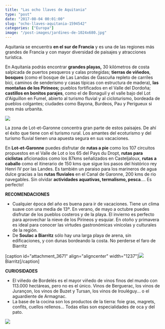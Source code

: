 ```yaml
---
title: "Las ocho llaves de Aquitania"
type: "post"
date: "2017-08-04 00:01:00"
slug: "ocho-llaves-aquitania-1594542"
categories: ["Europa"]
image: "/post-images/jardines-de-1024x680.jpg"
---
```


Aquitania se encuentra **en el sur de Francia** y es una de las regiones más grandes de Francia y con mayor diversidad de paisajes y atracciones turística.  
  
En Aquitania podrás encontrar **grandes playas,** 30 kilómetros de costa salpicada de puertos pesqueros y calas protegidas; **tierras de viñedos**, **bosques** (como el bosque de Las Landas de Gascuña repleto de carriles bici, caminos de senderismo y casas típicas con estructura de madera), **las montañas de los Pirineos;**  pueblos fortificados en el Valle del Dordoña; **castillos en bonitos parajes**, como el de Bonaguil y el valle bajo del Lot d'Aiguillon en Fumel, abierto al turismo fluvial y al cicloturismo, bordeada de pueblos colgantes; ciudades como Bayona, Burdeos, Pau y Perigueux si eres más urbanita.  
  
![](/post-images/jardines-de-1024x680.jpg)  
  
La zona de Lot-et-Garonne concentra gran parte de estos paisajes. De ahí el éxito que tiene con el turismo rural. Los amantes del ecoturismo y del turismo fluvial tienen una apuesta segura en sus vacaciones.  
  
En **Lot-et-Garonne** puedes disfrutar de **rutas a pie** como los 107 circuitos propuestos en el Valle de Lot o los 65 del Pays du Dropt, **rutas para ciclistas** aficionados como los 87kms señalizados en Casteljaloux, **rutas a caballo** como el itinerario de 150 kms que sigue los pasos del histórico rey Henri IV por las Landes. Es también un paraiso para los marineros de agua dulce gracias a las **rutas fluviales** en el Canal de Garonne, 200 kms de rio navegables. Sin olvidar **actividades aquativas, termalismo, pesca**.... Es perfecto!  
  
**RECOMENDACIONES**

- Cualquier época del año es buena para ir de vacaciones. Tiene un clima suave con una media de 13º. En verano, de mayo a octubre puedes disfrutar de los pueblos costeros y de la playa. El invierno es perfecto para aprovechar la nieve de los Pirineos y esquiar. En otoño y primavera es ideal para conocer las virtudes gastronómicas vinícolas y culturales de la región.
- De **Soulac a Biarritz** sólo hay una larga playa de arena, sin edificaciones, y con dunas bordeando la costa. No perderse el faro de Biarritz

  
  
[caption id="attachment_3671" align="aligncenter" width="1237"]![](/post-images/biarritz-surf-4.jpg) Biarritz[/caption]  
  
**CURIOSIDADES**

- El viñedo de Bordelés es el mayor viñedo de vinos finos del mundo con 113.000 hectáreas, pero no es el único. Vinos de Berguerac, los vinos de Jurançon, los vinos de Buzet y Tursan, los vinos de Irouléguy... o el aguardiente de Armagnac.
- La base de la cocina son los productos de la tierra: foie gras, magrets, confits, cuellos rellenos... Todas ellas son especialidades de oca y del pato.



![](/post-images/[timestamp])